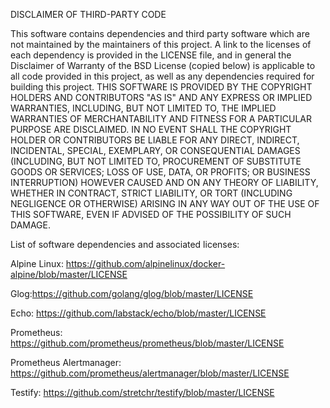 DISCLAIMER OF THIRD-PARTY CODE

This software contains dependencies and third party software which are not maintained by the maintainers of this project. A link to the licenses of each dependency is provided in the LICENSE file, and in general the Disclaimer of Warranty of the BSD License (copied below) is applicable to all code provided in this project, as well as any dependencies required for building this project.
THIS SOFTWARE IS PROVIDED BY THE COPYRIGHT HOLDERS AND CONTRIBUTORS "AS IS" AND ANY EXPRESS OR IMPLIED WARRANTIES, INCLUDING, BUT NOT LIMITED TO, THE IMPLIED WARRANTIES OF MERCHANTABILITY AND FITNESS FOR A PARTICULAR PURPOSE ARE DISCLAIMED. IN NO EVENT SHALL THE COPYRIGHT HOLDER OR CONTRIBUTORS BE LIABLE FOR ANY DIRECT, INDIRECT, INCIDENTAL, SPECIAL, EXEMPLARY, OR CONSEQUENTIAL DAMAGES (INCLUDING, BUT NOT LIMITED TO, PROCUREMENT OF SUBSTITUTE GOODS OR SERVICES; LOSS OF USE, DATA, OR PROFITS; OR BUSINESS INTERRUPTION) HOWEVER CAUSED AND ON ANY THEORY OF LIABILITY, WHETHER IN CONTRACT, STRICT LIABILITY, OR TORT (INCLUDING NEGLIGENCE OR OTHERWISE) ARISING IN ANY WAY OUT OF THE USE OF THIS
SOFTWARE, EVEN IF ADVISED OF THE POSSIBILITY OF SUCH DAMAGE.

List of software dependencies and associated licenses:

Alpine Linux: https://github.com/alpinelinux/docker-alpine/blob/master/LICENSE

Glog:https://github.com/golang/glog/blob/master/LICENSE

Echo: https://github.com/labstack/echo/blob/master/LICENSE

Prometheus: https://github.com/prometheus/prometheus/blob/master/LICENSE

Prometheus Alertmanager: https://github.com/prometheus/alertmanager/blob/master/LICENSE

Testify: https://github.com/stretchr/testify/blob/master/LICENSE
